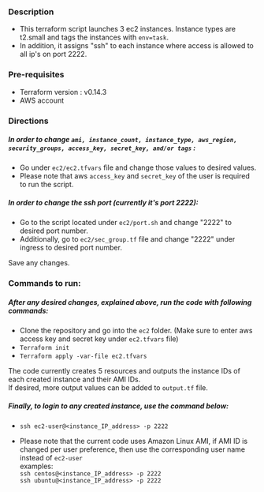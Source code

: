 ###  Description

* This terraform script launches 3 ec2 instances. Instance types are t2.small and tags the instances with `env=task`. <br/>
* In addition, it assigns "ssh" to each instance where access is allowed to all ip's on port 2222.

### Pre-requisites

* Terraform version : v0.14.3
* AWS account

### Directions

##### In order to change `ami, instance_count, instance_type, aws_region, security_groups, access_key, secret_key, and/or tags` : 

* Go under `ec2/ec2.tfvars` file and change those values to desired values. <br/>
* Please note that aws `access_key` and `secret_key` of the user is required to run the script. 

##### In order to change the ssh port (currently it's port 2222):

* Go to the script located under `ec2/port.sh` and change "2222" to desired port number. <br/>
* Additionally, go to `ec2/sec_group.tf` file and change "2222" under ingress to desired port number. <br/>

Save any changes. 

### Commands to run:

##### After any desired changes, explained above, run the code with following commands: 

* Clone the repository and go into the `ec2` folder. (Make sure to enter aws access key and secret key under `ec2.tfvars` file)
* `Terraform init` <br/>
* `Terraform apply -var-file ec2.tfvars`

The code currently creates 5 resources and outputs the instance IDs of each created instance and their AMI IDs. <br/>
If desired, more output values can be added to `output.tf` file. 

##### Finally, to login to any created instance, use the command below:
* `ssh ec2-user@<instance_IP_address> -p 2222`

* Please note that the current code uses Amazon Linux AMI, if AMI ID is changed per user preference, then use the corresponding user name instead of `ec2-user`  <br/>
  examples:  <br/>
`ssh centos@<instance_IP_address> -p 2222`  <br/>
`ssh ubuntu@<instance_IP_address> -p 2222`
